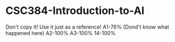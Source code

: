 # CSC384-Introduction-to-AI
Don't copy it!
Use it just as a reference!
A1-76% (Dond't know what happened here)
A2-100%
A3-100%
14-100%
